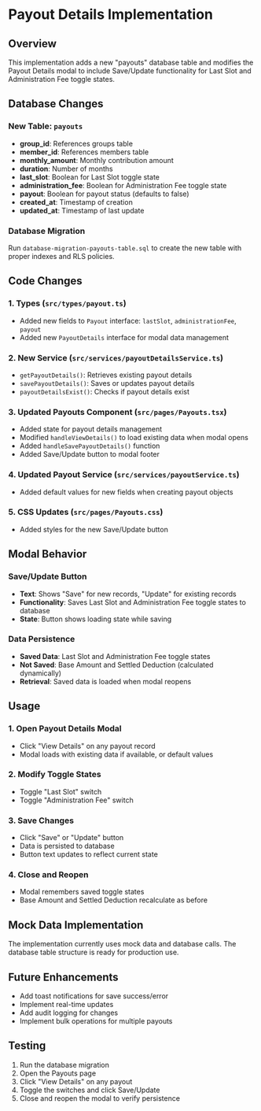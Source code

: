 # Payout Details Implementation

## Overview
This implementation adds a new "payouts" database table and modifies the Payout Details modal to include Save/Update functionality for Last Slot and Administration Fee toggle states.

## Database Changes

### New Table: `payouts`
- **group_id**: References groups table
- **member_id**: References members table  
- **monthly_amount**: Monthly contribution amount
- **duration**: Number of months
- **last_slot**: Boolean for Last Slot toggle state
- **administration_fee**: Boolean for Administration Fee toggle state
- **payout**: Boolean for payout status (defaults to false)
- **created_at**: Timestamp of creation
- **updated_at**: Timestamp of last update

### Database Migration
Run `database-migration-payouts-table.sql` to create the new table with proper indexes and RLS policies.

## Code Changes

### 1. Types (`src/types/payout.ts`)
- Added new fields to `Payout` interface: `lastSlot`, `administrationFee`, `payout`
- Added new `PayoutDetails` interface for modal data management

### 2. New Service (`src/services/payoutDetailsService.ts`)
- `getPayoutDetails()`: Retrieves existing payout details
- `savePayoutDetails()`: Saves or updates payout details
- `payoutDetailsExist()`: Checks if payout details exist

### 3. Updated Payouts Component (`src/pages/Payouts.tsx`)
- Added state for payout details management
- Modified `handleViewDetails()` to load existing data when modal opens
- Added `handleSavePayoutDetails()` function
- Added Save/Update button to modal footer

### 4. Updated Payout Service (`src/services/payoutService.ts`)
- Added default values for new fields when creating payout objects

### 5. CSS Updates (`src/pages/Payouts.css`)
- Added styles for the new Save/Update button

## Modal Behavior

### Save/Update Button
- **Text**: Shows "Save" for new records, "Update" for existing records
- **Functionality**: Saves Last Slot and Administration Fee toggle states to database
- **State**: Button shows loading state while saving

### Data Persistence
- **Saved Data**: Last Slot and Administration Fee toggle states
- **Not Saved**: Base Amount and Settled Deduction (calculated dynamically)
- **Retrieval**: Saved data is loaded when modal reopens

## Usage

### 1. Open Payout Details Modal
- Click "View Details" on any payout record
- Modal loads with existing data if available, or default values

### 2. Modify Toggle States
- Toggle "Last Slot" switch
- Toggle "Administration Fee" switch

### 3. Save Changes
- Click "Save" or "Update" button
- Data is persisted to database
- Button text updates to reflect current state

### 4. Close and Reopen
- Modal remembers saved toggle states
- Base Amount and Settled Deduction recalculate as before

## Mock Data Implementation
The implementation currently uses mock data and database calls. The database table structure is ready for production use.

## Future Enhancements
- Add toast notifications for save success/error
- Implement real-time updates
- Add audit logging for changes
- Implement bulk operations for multiple payouts

## Testing
1. Run the database migration
2. Open the Payouts page
3. Click "View Details" on any payout
4. Toggle the switches and click Save/Update
5. Close and reopen the modal to verify persistence
